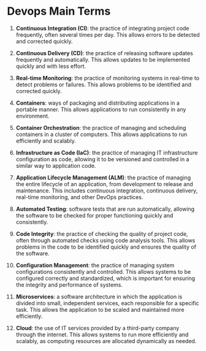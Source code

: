 # Devops Main Terms

1. **Continuous Integration (CI)**: the practice of integrating project code frequently, often several times per day. This allows errors to be detected and corrected quickly.

2. **Continuous Delivery (CD)**: the practice of releasing software updates frequently and automatically. This allows updates to be implemented quickly and with less effort.

3. **Real-time Monitoring**: the practice of monitoring systems in real-time to detect problems or failures. This allows problems to be identified and corrected quickly.

4. **Containers**: ways of packaging and distributing applications in a portable manner. This allows applications to run consistently in any environment.

5. **Container Orchestration**: the practice of managing and scheduling containers in a cluster of computers. This allows applications to run efficiently and scalably.

6. **Infrastructure as Code (IaC)**: the practice of managing IT infrastructure configuration as code, allowing it to be versioned and controlled in a similar way to application code.

7. **Application Lifecycle Management (ALM)**: the practice of managing the entire lifecycle of an application, from development to release and maintenance. This includes continuous integration, continuous delivery, real-time monitoring, and other DevOps practices.

8. **Automated Testing**: software tests that are run automatically, allowing the software to be checked for proper functioning quickly and consistently.

9. **Code Integrity**: the practice of checking the quality of project code, often through automated checks using code analysis tools. This allows problems in the code to be identified quickly and ensures the quality of the software.

10. **Configuration Management**: the practice of managing system configurations consistently and controlled. This allows systems to be configured correctly and standardized, which is important for ensuring the integrity and performance of systems.

11. **Microservices**: a software architecture in which the application is divided into small, independent services, each responsible for a specific task. This allows the application to be scaled and maintained more efficiently.

12. **Cloud**: the use of IT services provided by a third-party company through the internet. This allows systems to run more efficiently and scalably, as computing resources are allocated dynamically as needed.


